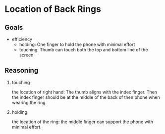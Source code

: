 # Location of Back Rings

## Goals

- efficiency
    - holding: One finger to hold the phone with minimal effort
    - touching: Thumb can touch both the top and bottom line of the screen
 
## Reasoning

1. touching

    the location of right hand: The thumb aligns with the index finger. Then the index finger should be at the middle of the back of then phone when wearing the ring.  
2. holding  
    
    the location of the ring: the middle finger can support the phone with minimal effort.
   
    